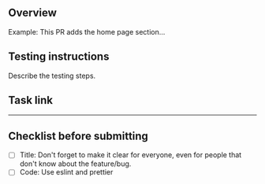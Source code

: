 ## Overview

Example: This PR adds the home page section...

## Testing instructions

Describe the testing steps.

## Task link

---

## Checklist before submitting

- [ ] Title: Don't forget to make it clear for everyone, even for people that don't know about the feature/bug.
- [ ] Code: Use eslint and prettier
